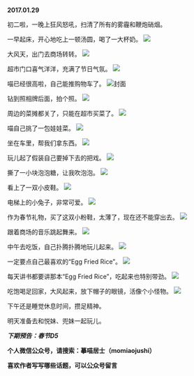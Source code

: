 
          
**2017.01.29**

初二啦，一晚上狂风怒吼，扫清了所有的雾霾和鞭炮硝烟。

一早起床，开心地吃上一顿汤圆，喝了一大杯奶。
![](https://mmbiz.qlogo.cn/mmbiz_jpg/uDI3FLln00YsmNOv3eUib9hts06DZe74RwrxOJx0pDdQNCQRxGPBawNluBrMdCyibNojQqlawzSwUEJZ6GxGNEyw/0?wx_fmt=jpeg)


大风天，出门去商场转转。
![](https://mmbiz.qlogo.cn/mmbiz_jpg/uDI3FLln00YsmNOv3eUib9hts06DZe74RPfzcRvZf3nZquxyAacR8l1kOcUSYEjFTnIrEqQO8C7nVDPapEibw27w/0?wx_fmt=jpeg)


超市门口喜气洋洋，充满了节日气氛。
![](https://mmbiz.qlogo.cn/mmbiz_jpg/uDI3FLln00YsmNOv3eUib9hts06DZe74RGiaYrCaKkmiaT0edZRicnG8CW3iaZRWMpoorT3CabKWdkL4sJHdyFT241g/0?wx_fmt=jpeg)


喵已经很高啦，自己能推购物车了。
![](https://mmbiz.qlogo.cn/mmbiz_jpg/uDI3FLln00YsmNOv3eUib9hts06DZe74RlX7HmKcuIycUysegOImpvm8ia9nmqVGOeGicmghP55tcZsIibS4ibHnhtQ/0?wx_fmt=jpeg)封面


钻到照相牌后面，拍个照。
![](https://mmbiz.qlogo.cn/mmbiz_jpg/uDI3FLln00YsmNOv3eUib9hts06DZe74RibPBIOGXzmhKbu3BKsIGMEotTqeN0gLm8jD7pstVgb83YrKibXUsu5bw/0?wx_fmt=jpeg)


周边的菜摊都关了，只能在超市买菜了。
![](https://mmbiz.qlogo.cn/mmbiz_jpg/uDI3FLln00YsmNOv3eUib9hts06DZe74RN5otAxYSAzX9cZdrZ0oBkhqmZFdyoPeCkYeumbFALkibGDRYKWdZERA/0?wx_fmt=jpeg)


喵自己挑了一包娃娃菜。
![](https://mmbiz.qlogo.cn/mmbiz_jpg/uDI3FLln00YsmNOv3eUib9hts06DZe74RCEC67JEkJ9VwhIMGoSLO2PabDQTXjQiaSe62AalX62g0xoh5HQHZYSw/0?wx_fmt=jpeg)


坐在车里，帮我们拿东西。
![](https://mmbiz.qlogo.cn/mmbiz_jpg/uDI3FLln00YsmNOv3eUib9hts06DZe74RKuLnhBEqtM9JL7qL5icAH4HpBtYibVUQpFTuFic6Vxnib8sdBfVNnPwwDw/0?wx_fmt=jpeg)


玩儿起了假装自己要掉下去的把戏。
![](https://mmbiz.qlogo.cn/mmbiz_jpg/uDI3FLln00YsmNOv3eUib9hts06DZe74R5Ve5cIsLMfHkNxHIgkT0WPSB6IGJiaAdlprLcsibUFtbibLqoPKAnSNSQ/0?wx_fmt=jpeg)


撕了一小块泡泡糖，让我吹泡泡。
![](https://mmbiz.qlogo.cn/mmbiz_jpg/uDI3FLln00YsmNOv3eUib9hts06DZe74RWHgScde9vkWy9cMgOy2U7r2kVQBtC4T0E4AWW2IQ9XY59I33Gg6Fwg/0?wx_fmt=jpeg)


看上了一双小皮鞋。
![](https://mmbiz.qlogo.cn/mmbiz_jpg/uDI3FLln00YsmNOv3eUib9hts06DZe74Rq5CGibo5mn3a4t8VwvTaXP4mqUFZxRGavI2zq21yTTm7QYaL4MOzlRg/0?wx_fmt=jpeg)


电梯上的小兔子，非常可爱。
![](https://mmbiz.qlogo.cn/mmbiz_jpg/uDI3FLln00YsmNOv3eUib9hts06DZe74RpDIRHfAM9ZnPxAVd2CBtBu8LHuvVKsyGKU9hOPs2QsVGibCblBiaqM3g/0?wx_fmt=jpeg)


作为春节礼物，买了这双小粉鞋，太薄了，现在还不能穿出去。
![](https://mmbiz.qlogo.cn/mmbiz_jpg/uDI3FLln00YsmNOv3eUib9hts06DZe74RMkvLJ6MVrDRf2hXjk2ibBNs5TqXrZtibrG3NoptaWWibb6GJDqlEauOiaw/0?wx_fmt=jpeg)


跟着商场的音乐跳起舞来。
![](https://mmbiz.qlogo.cn/mmbiz_jpg/uDI3FLln00YsmNOv3eUib9hts06DZe74RibsYSNJ1ibbAJ9WynTjJgs8k8QF1vSy88tEoYS4jUbJm67l1xic0jL9Xg/0?wx_fmt=jpeg)


中午去吃饭，自己扑腾扑腾地玩儿起来。
![](https://mmbiz.qlogo.cn/mmbiz_jpg/uDI3FLln00YsmNOv3eUib9hts06DZe74RgrQzSsOibVpVGKtjKRtGIvwrXEt7LlknGnTicMxsEYsPXmO0oR4Oiaxiag/0?wx_fmt=jpeg)


一定要点自己最喜欢的“Egg Fried Rice”。
![](https://mmbiz.qlogo.cn/mmbiz_jpg/uDI3FLln00YsmNOv3eUib9hts06DZe74RfEZTVaTBGGzEC8ic037R34DveuPyUX9TLmibhCBKZpsUAAibOuCqLObVA/0?wx_fmt=jpeg)


每天讲书都要讲那本“Egg Fried Rice”，吃起来也特别带劲。
![](https://mmbiz.qlogo.cn/mmbiz_jpg/uDI3FLln00YsmNOv3eUib9hts06DZe74RhJOKpEK4Azqa1lpVVh2v1IfC9dTJtoDIv0B3Xf55zSowabyFjOQLkA/0?wx_fmt=jpeg)


吃饱喝足回家，大风起来，放下帽子的眼镜，活像个小怪物。
![](https://mmbiz.qlogo.cn/mmbiz_jpg/uDI3FLln00YsmNOv3eUib9hts06DZe74Rgmp4UYfzrhZlcAN2JggTlEvZNNJI0h9ZdLwMbpmWxUkFFNweAXVDCw/0?wx_fmt=jpeg)


下午还是睡觉休息时间，攒足精神。

明天准备去和悦妹、兜妹一起玩儿。


***下期预告：春节D5***


**个人微信公众号，请搜索：摹喵居士（momiaojushi）**

**喜欢作者写写哪些话题，可以公众号留言**

        